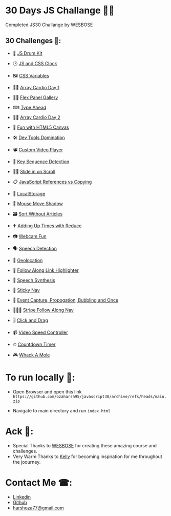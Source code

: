 # 30 Days JS Challange 🚀🗿

Completed JS30 Challange by WESBOSE 

## 30 Challenges 🎯:
-  🥁 [JS Drum Kit](https://ozaharsh95.github.io/javascript30/01_DRUM_KIT/index.html)
-  🕒 [JS and CSS Clock](https://ozaharsh95.github.io/javascript30/02_CLOCK/index_updated.html)
-  🖼 [CSS Variables](https://ozaharsh95.github.io/javascript30/03_CSS_VARIABLE_WITH_JS/index.html)
-  🕺🏻 [Array Cardio Day 1](https://ozaharsh95.github.io/javascript30/04_ARRAY_CARDIO1/index.html)
-  💪🏻 [Flex Panel Gallery](https://ozaharsh95.github.io/javascript30/05_FLEX_GALLERY/index.html)
-  ⌨ [Type Ahead](https://ozaharsh95.github.io/javascript30/06_SEARCH/index.html)
-  💃🏻 [Array Cardio Day 2](https://ozaharsh95.github.io/javascript30/07_ARRAY_CARDIO2/index.html)
-  🌈 [Fun with HTML5 Canvas](https://ozaharsh95.github.io/javascript30/08_FUN_WITH_HTML5_CANVAS/index.html)
-  🛠 [Dev Tools Domination](https://ozaharsh95.github.io/javascript30/09_DEV_TOOLS/index.html)
-  📽 [Custom Video Player](https://ozaharsh95.github.io/javascript30/11_Custom_HTML5_Video_Player/index.html)
-  🎊 [Key Sequence Detection](https://ozaharsh95.github.io/javascript30/12_Key_Sequence_Detection/index.html)
-  🤜🏻 [Slide in on Scroll](https://ozaharsh95.github.io/javascript30/13_Slide_in_on_Scroll/)
-  📋 [JavaScript References vs Copying](https://ozaharsh95.github.io/javascript30/14_JS_Reference_VS_Copy/)
-  🏪 [LocalStorage](https://ozaharsh95.github.io/javascript30/15_Localstorage/)
-  🐁 [Mouse Move Shadow](https://ozaharsh95.github.io/javascript30/16_Mouce_move_shadow/)
-  🗃 [Sort Without Articles](https://ozaharsh95.github.io/javascript30/17%20_%20Sort_Without_Articles/index.html)
-  ➕ [Adding Up Times with Reduce](https://ozaharsh95.github.io/javascript30/18%20_%20Adding_Up_Times_with_Reduce/)

-  📷 [Webcam Fun](https://ozaharsh95.github.io/javascript30/18%20_%20Adding_Up_Times_with_Reduce/)
-  🗣 [Speech Detection](https://ozaharsh95.github.io/javascript30/20%20_Speech_Detection/index.html)
- 📌 [Geolocation](https://ozaharsh95.github.io/javascript30/21%20_%20Geolocation/index.html)
-  🔗 [Follow Along Link Highlighter](https://ozaharsh95.github.io/javascript30/22%20_Follow_Along_Link_Highlighter/index.html)
-  💬 [Speech Synthesis](https://ozaharsh95.github.io/javascript30/23%20_%20Speech_Synthesis/index.html)
-  🍡 [Sticky Nav](https://ozaharsh95.github.io/javascript30/24_Sticky_Nav/index.html)
- 💭 [Event Capture, Propogation, Bubbling and Once](https://ozaharsh95.github.io/javascript30/25_Event_Capture,Propagation,Bubbling_and_Once/index.html)
-  🏃🏻‍♂️ [Stripe Follow Along Nav](https://ozaharsh95.github.io/javascript30/26_Stripe_Follow_Along_Nav/index.html)
-  🎚 [Click and Drag](https://ozaharsh95.github.io/javascript30/27%20_Click_and_Drag/index.html)
- 📹 [Video Speed Controller](https://ozaharsh95.github.io/javascript30/28%20_Video_Speed_Controller/index.html)
-  ⏱ [Countdown Timer](https://ozaharsh95.github.io/javascript30/29%20_Countdown_Timer/index.html)
- 🎮 [Whack A Mole](https://ozaharsh95.github.io/javascript30/30_Whack_A_Mole/index.html)

# To run locally 🎒:

+ Open Browser and open this link
`https://github.com/ozaharsh95/javascript30/archive/refs/heads/main.zip`

+ Navigate to main directory and run 
`index.html`

# Ack 🙏:

+ Special Thanks to [WESBOSE](https://github.com/wesbos) for creating these amazing course and challenges.
+ Very Warm Thanks to [Kelly](https://github.com/KellyCHI22) for becoming inspiration for me throughout the joourney.

# Contact Me ☎:

+ [Linkedin](https://www.linkedin.com/in/harshoza955/)
+ [Github](https://github.com/ozaharsh95)
+ harshoza77@gmail.com
